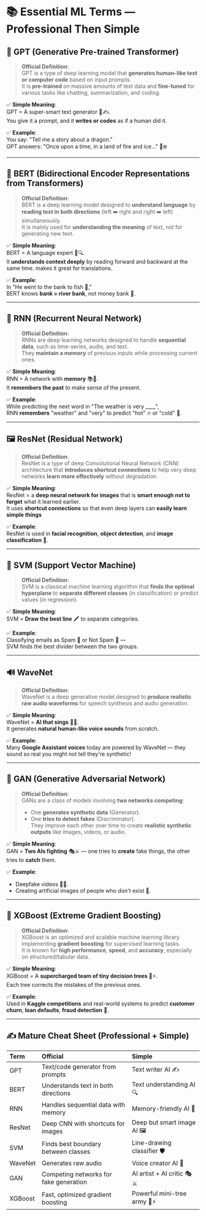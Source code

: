 # 📚 Essential ML Terms — Professional Then Simple

## 🤖 GPT (Generative Pre-trained Transformer)

> **Official Definition**:  
> GPT is a type of deep learning model that **generates human-like text or computer code** based on input prompts.  
> It is **pre-trained** on massive amounts of text data and **fine-tuned** for various tasks like chatting, summarization, and coding.

✅ **Simple Meaning**:  
GPT = A super-smart text generator 🧠✍️.  
You give it a prompt, and it **writes or codes** as if a human did it.

✅ **Example**:  
You say: "Tell me a story about a dragon."  
GPT answers: "Once upon a time, in a land of fire and ice..." 🐉❄️

---

## 📖 BERT (Bidirectional Encoder Representations from Transformers)

> **Official Definition**:  
> BERT is a deep learning model designed to **understand language** by **reading text in both directions** (left ➡️ right and right ➡️ left) simultaneously.  
> It is mainly used for **understanding the meaning** of text, not for generating new text.

✅ **Simple Meaning**:  
BERT = A language expert 🧠🔍.  
It **understands context deeply** by reading forward and backward at the same time. makes it great for translations.

✅ **Example**:  
In "He went to the bank to fish 🎣,"  
BERT knows **bank = river bank**, not money bank 🏦.

---

## 🔁 RNN (Recurrent Neural Network)

> **Official Definition**:  
> RNNs are deep learning networks designed to handle **sequential data**, such as time-series, audio, and text.  
> They **maintain a memory** of previous inputs while processing current ones.

✅ **Simple Meaning**:  
RNN = A network with **memory** 📚🧠.  
It **remembers the past** to make sense of the present.

✅ **Example**:  
While predicting the next word in "The weather is very \_\_\_\_",  
RNN **remembers** "weather" and "very" to predict "hot" 🔥 or "cold" 🧊.

---

## 🖼️ ResNet (Residual Network)

> **Official Definition**:  
> ResNet is a type of deep Convolutional Neural Network (CNN) architecture that **introduces shortcut connections** to help very deep networks **learn more effectively** without degradation.

✅ **Simple Meaning**:  
ResNet = a **deep neural network for images** that is **smart enough not to forget** what it learned earlier.  
It uses **shortcut connections** so that even deep layers can **easily learn simple things**

✅ **Example**:  
ResNet is used in **facial recognition**, **object detection**, and **image classification** 🎯.

---

## 🧱 SVM (Support Vector Machine)

> **Official Definition**:  
> SVM is a classical machine learning algorithm that **finds the optimal hyperplane** to **separate different classes** (in classification) or predict values (in regression).

✅ **Simple Meaning**:  
SVM = **Draw the best line** 🖍️ to separate categories.

✅ **Example**:  
Classifying emails as Spam 📧 or Not Spam 📩 —  
SVM finds the best divider between the two groups.

---

## 🔊 WaveNet

> **Official Definition**:  
> WaveNet is a deep generative model designed to **produce realistic raw audio waveforms** for speech synthesis and audio generation.

✅ **Simple Meaning**:  
WaveNet = **AI that sings** 🎤✨.  
It generates **natural human-like voice sounds** from scratch.

✅ **Example**:  
Many **Google Assistant voices** today are powered by WaveNet — they sound so real you might not tell they're synthetic!

---

## 🧪 GAN (Generative Adversarial Network)

> **Official Definition**:  
> GANs are a class of models involving **two networks competing**:
>
> - One **generates synthetic data** (Generator).
> - One **tries to detect fakes** (Discriminator).  
>   They improve each other over time to create **realistic synthetic outputs** like images, videos, or audio.

✅ **Simple Meaning**:  
GAN = **Two AIs fighting** 🎭⚔️ — one tries to **create** fake things, the other tries to **catch** them.

✅ **Example**:

- Deepfake videos 🎥😱.
- Creating artificial images of people who don't exist 👤.

---

## 🚀 XGBoost (Extreme Gradient Boosting)

> **Official Definition**:  
> XGBoost is an optimized and scalable machine learning library implementing **gradient boosting** for supervised learning tasks.  
> It is known for **high performance**, **speed**, and **accuracy**, especially on structured/tabular data.

✅ **Simple Meaning**:  
XGBoost = A **supercharged team of tiny decision trees** 🌳⚡.  
Each tree corrects the mistakes of the previous ones.

✅ **Example**:  
Used in **Kaggle competitions** and real-world systems to predict **customer churn**, **loan defaults**, **fraud detection** 🚀.

---

## ✍️ Mature Cheat Sheet (Professional + Simple)

| Term    | Official                               | Simple                       |
| :------ | :------------------------------------- | :--------------------------- |
| GPT     | Text/code generator from prompts       | Text writer AI ✍️            |
| BERT    | Understands text in both directions    | Text understanding AI 🔍     |
| RNN     | Handles sequential data with memory    | Memory-friendly AI 🔁        |
| ResNet  | Deep CNN with shortcuts for images     | Deep but smart image AI 🖼️   |
| SVM     | Finds best boundary between classes    | Line-drawing classifier 🛡️   |
| WaveNet | Generates raw audio                    | Voice creator AI 🎤          |
| GAN     | Competing networks for fake generation | AI artist + AI critic 🎭⚔️   |
| XGBoost | Fast, optimized gradient boosting      | Powerful mini-tree army 🌳⚡ |
